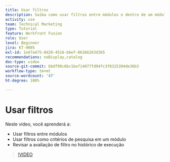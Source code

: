 ```yaml
---
title: Usar filtros
description: Saiba como usar filtros entre módulos e dentro de um módulo, e revisar o histórico de execução, tudo em [!DNL Adobe Workfront Fusion].
activity: use
team: Technical Marketing
type: Tutorial
feature: Workfront Fusion
role: User
level: Beginner
jira: KT-9005
exl-id: 1e47a475-0d20-4516-b6ef-86166263d3b5
recommendations: noDisplay,catalog
doc-type: video
source-git-commit: bbdf99c6bc1be714077fd94fc3f8325394de36b3
workflow-type: tm+mt
source-wordcount: '47'
ht-degree: 100%

---
```


# Usar filtros

Neste vídeo, você aprenderá a:

* Usar filtros entre módulos
* Usar filtros como critérios de pesquisa em um módulo
* Revisar a avaliação de filtro no histórico de execução

>[!VIDEO](https://video.tv.adobe.com/v/335265/?quality=12&learn=on&enablevpops=1)
